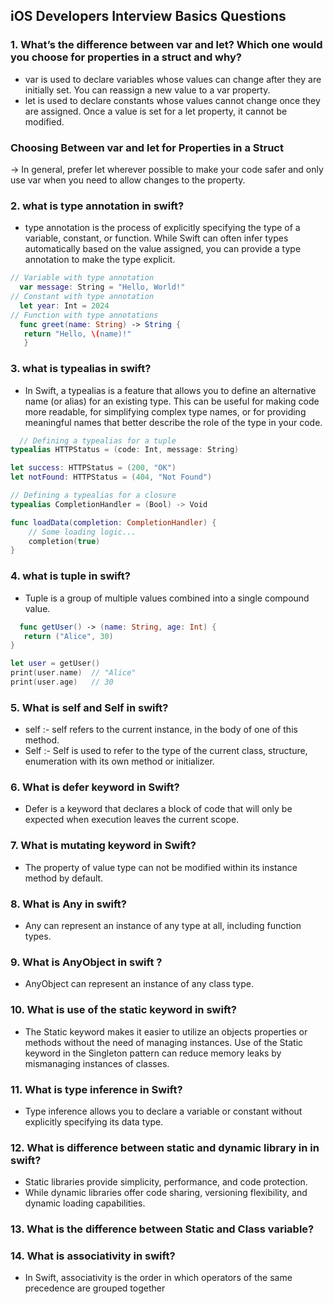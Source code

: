   ## iOS Developers Interview Basics Questions
   
### 1. What’s the difference between var and let? Which one would you choose for properties in a struct and why?
  - var is used to declare variables whose values can change after they are initially set. You can reassign a new value to a var property.
  - let is used to declare constants whose values cannot change once they are assigned. Once a value is set for a let property, it cannot be 
             modified.
   ###                            Choosing Between var and let for Properties in a Struct
   -> In general, prefer let wherever possible to make your code safer and only use var when you need to allow changes to the property.

### 2. what is type annotation in swift?
   - type annotation is the process of explicitly specifying the type of a variable, constant, or function. While Swift can often infer types automatically 
     based on the value assigned, you can provide a type annotation to make the type explicit.

    
   ```swift
   // Variable with type annotation
     var message: String = "Hello, World!"
   // Constant with type annotation
     let year: Int = 2024
   // Function with type annotations
     func greet(name: String) -> String {
      return "Hello, \(name)!"
      }
   ```
     
### 3. what is  typealias in swift?
   - In Swift, a typealias is a feature that allows you to define an alternative name (or alias) for an existing type. This can be useful for making code 
     more readable, for simplifying complex type names, or for providing meaningful names that better describe the role of the type in your code.

```swift
  // Defining a typealias for a tuple
typealias HTTPStatus = (code: Int, message: String)

let success: HTTPStatus = (200, "OK")
let notFound: HTTPStatus = (404, "Not Found")

// Defining a typealias for a closure
typealias CompletionHandler = (Bool) -> Void

func loadData(completion: CompletionHandler) {
    // Some loading logic...
    completion(true)
}
   ```

### 4. what is tuple in swift?
   -  Tuple is a group of multiple values combined into a single compound value.

 ```swift
   func getUser() -> (name: String, age: Int) {
    return ("Alice", 30)
}

let user = getUser()
print(user.name)  // "Alice"
print(user.age)   // 30
 ```
### 5. What is self and Self in swift?
  - self :- self refers to the current instance, in the body of one of this method.
  - Self :- Self is used to refer to the type of the current class, structure, enumeration with its own method or 
    initializer.

### 6. What is defer keyword in Swift?
  - Defer is a keyword that declares a block of code that will only be expected when execution leaves the current scope.

### 7. What is mutating keyword in Swift?
  - The property of value type can not be modified within its instance method by default.

### 8. What is Any in swift?
  - Any can represent an instance of any type at all, including function types.

### 9. What is AnyObject in swift ?
  - AnyObject can represent an instance of any class type.

### 10. What is use of the static keyword in swift?
  - The Static keyword makes it easier to utilize an objects properties or methods without the need of managing instances. Use of the Static keyword in the Singleton pattern can reduce memory leaks by mismanaging instances of classes.

### 11. What is type inference in Swift?
  - Type inference allows you to declare a variable or constant without explicitly specifying its data type.

### 12. What is difference between static and dynamic library in in swift?
  - Static libraries provide simplicity, performance, and code protection.
  - While dynamic libraries offer code sharing, versioning flexibility, and dynamic loading capabilities.
    
### 13. What is the difference between Static and Class variable?
### 14. What is associativity in swift?
  - In Swift, associativity is the order in which operators of the same precedence are grouped together
